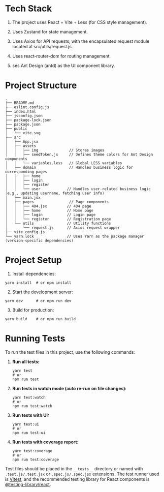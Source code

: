 # Tech Stack

1. The project uses React + Vite + Less (for CSS style management).

2. Uses Zustand for state management.

3. Uses Axios for API requests, with the encapsulated request module located at src/utils/request.js.

4. Uses react-router-dom for routing management.

5. ses Ant Design (antd) as the UI component library.

# Project Structure

```
.
├── README.md
├── eslint.config.js
├── index.html
├── jsconfig.json
├── package-lock.json
├── package.json
├── public
│   └── vite.svg
├── src
│   ├── App.jsx
│   ├── assets
│   │   ├── img              // Stores images
│   │   ├── seedToken.js     // Defines theme colors for Ant Design components
│   │   └── variables.less   // Global LESS variables
│   ├── domain               // Handles business logic for corresponding pages
│   │   ├── home  
│   │   ├── login
│   │   ├── register
│   │   └── user            // Handles user-related business logic (e.g., updating username, fetching user info)
│   ├── main.jsx
│   ├── pages                // Page components
│   │   ├── 404.jsx         // 404 page
│   │   ├── home            // Home page
│   │   ├── login           // Login page
│   │   └── register        // Registration page
│   └── utils               // Utility functions
│       └── request.js      // Axios request wrapper
├── vite.config.js
└── yarn.lock               // Uses Yarn as the package manager (version-specific dependencies)
```

# Project Setup

1. Install dependencies:

  ```
  yarn install  # or npm install
  ```

2. Start the development server:

  ```
  yarn dev      # or npm run dev
  ```

3. Build for production:

  ```
  yarn build    # or npm run build
  ```

# Running Tests

To run the test files in this project, use the following commands:

1. **Run all tests:**
   ```
   yarn test
   # or
   npm run test
   ```

3. **Run tests in watch mode (auto re-run on file changes):**
   ```
   yarn test:watch
   # or
   npm run test:watch
   ```

4. **Run tests with UI:**
   ```
   yarn test:ui
   # or
   npm run test:ui
   ```

5. **Run tests with coverage report:**
   ```
   yarn test:coverage
   # or
   npm run test:coverage
   ```

Test files should be placed in the `__tests__` directory or named with `.test.js/.test.jsx` or `.spec.js/.spec.jsx` extensions. The test runner used is [Vitest](https://vitest.dev/), and the recommended testing library for React components is [@testing-library/react](https://testing-library.com/).

